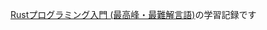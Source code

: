 [Rustプログラミング入門 (最高峰・最難解言語)](https://www.udemy.com/course/rust-os-system/?couponCode=ST15MT100124)の学習記録です
